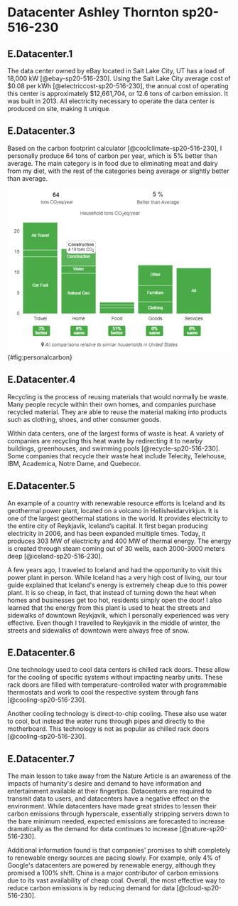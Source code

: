 # Datacenter Ashley Thornton sp20-516-230

## E.Datacenter.1

The data center owned by eBay located in Salt Lake City, UT has a load of 18,000 kW [@ebay-sp20-516-230]. Using the Salt Lake City average cost of $0.08 per kWh [@electriccost-sp20-516-230], the annual cost of operating this center is approximately $12,661,704, or 12.6 tons of carbon emission. It was built in 2013. All electricity necessary to operate the data center is produced on site, making it unique.

## E.Datacenter.3

Based on the carbon footprint calculator [@coolclimate-sp20-516-230], I personally produce 64 tons of carbon per year, which is 5% better than average. The main category is in food due to eliminating meat and dairy from my diet, with the rest of the categories being average or slightly better than average.

![](personalcarbon.png)
{#fig:personalcarbon}

## E.Datacenter.4

Recycling is the process of reusing materials that would normally be waste. Many people recycle within their own homes, and companies purchase recycled material. They are able to reuse the material making into products such as clothing, shoes, and other consumer goods.

Within data centers, one of the largest forms of waste is heat. A variety of companies are recycling this heat waste by redirecting it to nearby buildings, greenhouses, and swimming pools [@recycle-sp20-516-230]. Some companies that recycle their waste heat include Telecity, Telehouse, IBM, Academica, Notre Dame, and Quebecor.

## E.Datacenter.5

An example of a country with renewable resource efforts is Iceland and its geothermal power plant, located on a volcano in Hellisheidarvirkjun. It is one of the largest geothermal stations in the world. It provides electricity to the entire city of Reykjavik, Iceland’s capital. It first began producing electricity in 2006, and has been expanded multiple times. Today, it produces 303 MW of electricity and 400 MW of thermal energy. The energy is created through steam coming out of 30 wells, each 2000-3000 meters deep [@iceland-sp20-516-230].

A few years ago, I traveled to Iceland and had the opportunity to visit this power plant in person. While Iceland has a very high cost of living, our tour guide explained that Iceland's energy is extremely cheap due to this power plant. It is so cheap, in fact, that instead of turning down the heat when homes and businesses get too hot, residents simply open the door! I also learned that the energy from this plant is used to heat the streets and sidewalks of downtown Reykjavik, which I personally experienced was very effective. Even though I travelled to Reykjavik in the middle of winter, the streets and sidewalks of downtown were always free of snow.

## E.Datacenter.6

One technology used to cool data centers is chilled rack doors. These allow for the cooling of specific systems without impacting nearby units. These rack doors are filled with temperature-controlled water with programmable thermostats and work to cool the respective system through fans [@cooling-sp20-516-230].

Another cooling technology is direct-to-chip cooling. These also use water to cool, but instead the water runs through pipes and directly to the motherboard. This technology is not as popular as chilled rack doors [@cooling-sp20-516-230].

## E.Datacenter.7

The main lesson to take away from the Nature Article is an awareness of the impacts of humanity's desire and demand to have information and entertainment available at their fingertips. Datacenters are required to transmit data to users, and datacenters have a negative effect on the environment. While datacenters have made great strides to lessen their carbon emissions through hyperscale, essentially stripping servers down to the bare minimum needed, expected emissions are forecasted to increase dramatically as the demand for data continues to increase [@nature-sp20-516-230].

Additional information found is that companies' promises to shift completely to renewable energy sources are pacing slowly. For example, only 4% of Google's datacenters are powered by renewable energy, although they promised a 100% shift. China is a major contributor of carbon emissions due to its vast availability of cheap coal. Overall, the most effective way to reduce carbon emissions is by reducing demand for data [@cloud-sp20-516-230].
